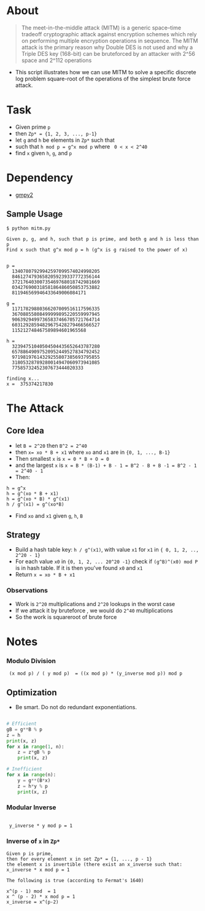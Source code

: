 # About
> The meet-in-the-middle attack (MITM) is a generic space–time tradeoff cryptographic attack against encryption schemes which rely on performing multiple encryption operations in sequence. The MITM attack is the primary reason why Double DES is not used and why a Triple DES key (168-bit) can be bruteforced by an attacker with 2^56 space and 2^112 operations

- This script illustrates how we can use MITM to solve a specific discrete log problem
square-root of the operations of the simplest brute force attack.

# Task
- Given prime `p`
- then `Zp* = {1, 2, 3, ..., p-1}`
- let `g` and `h` be elements in `Zp*` such that
- such that `h mod p = g^x mod p` where ` 0 < x < 2^40`
- find `x` given `h`, `g`, and `p`

# Dependency
- [gmpy2](https://gmpy2.readthedocs.io/en/latest/mpz.html)

## Sample Usage

```
$ python mitm.py

Given p, g, and h, such that p is prime, and both g and h is less than p
Find x such that g^x mod p = h (g^x is g raised to the power of x)


p =
  13407807929942597099574024998205
  84612747936582059239337772356144
  37217640300735469768018742981669
  03427690031858186486050853753882
  811946569946433649006084171

g =
  11717829880366207009516117596335
  36708855808499999895220559997945
  90639294997365837466705721764714
  60312928594829675428279466566527
  115212748467589894601965568

h =
  32394751040504504435652643787280
  65788649097520952449527834792452
  97198197614329255807385693795855
  31805328789280014947060973941085
  77585732452307673444020333

finding x...
x =  375374217830
```

# The Attack

## Core Idea
- let `B = 2^20` then `B^2 = 2^40`
- then `x= xo * B + x1` where `xo` and `x1` are in `{0, 1, ..., B-1}`
- Then smallest `x` is `x = 0 * B + O = 0`
- and the largest `x` is `x = B * (B-1) + B - 1 = B^2 - B + B -1 = B^2 - 1 = 2^40 - 1`
- Then:
```
h = g^x
h = g^(xo * B + x1)
h = g^(xo * B) * g^(x1)
h / g^(x1) = g^(xo*B)
```
- Find `xo` and `x1` given `g`, `h`, `B`

## Strategy
- Build a hash table key: `h / g^(x1)`, with value `x1` for `x1` in `{ 0, 1, 2, .., 2^20 - 1}`
- For each value `x0` in `{0, 1, 2, ... 20^20 -1}` check if `(g^B)^(x0) mod P` is in hash table. If it is then you've found `x0` and `x1`
- Return `x = xo * B + x1`

### Observations
- Work is `2^20` multiplications and `2^20` lookups in the worst case
- If we attack it by bruteforce , we would do `2^40` multiplications
- So the work is squareroot of brute force

# Notes

### Modulo Division
```
 (x mod p) / ( y mod p)  = ((x mod p) * (y_inverse mod p)) mod p

```

## Optimization
- Be smart. Do not do redundant exponentiations.
```python

# Efficient
gB = g**B % p
z = h
print(x, z)
for x in range(1, n):
    z = z*gB % p
    print(x, z)

# Inefficient
for x in range(n):
    y = g**(B*x)
    z = h*y % p
    print(x, z)
```

### Modular Inverse
```

 y_inverse * y mod p = 1
```

### Inverse of  `x` in `Zp*`
```
Given p is prime,
then for every element x in set Zp* = {1, ..., p - 1}
the element x is invertible (there exist an x_inverse such that:
x_inverse * x mod p = 1

The following is true (according to Fermat's 1640)

x^(p - 1) mod  = 1
x ^ (p - 2) * x mod p = 1
x_inverse = x^(p-2)

 ```

